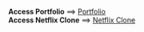 **Access Portfolio** ==> [Portfolio](https://shraddha6184.github.io/BharatIntern/portfolio/)
<br>
**Access Netflix Clone** ==> [Netflix Clone](https://shraddha6184.github.io/netflixClone/)
